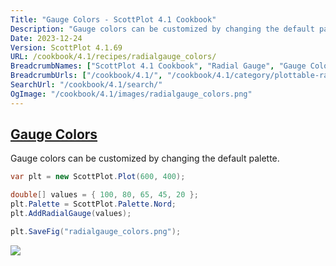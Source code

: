 ```yaml
---
Title: "Gauge Colors - ScottPlot 4.1 Cookbook"
Description: "Gauge colors can be customized by changing the default palette. "
Date: 2023-12-24
Version: ScottPlot 4.1.69
URL: /cookbook/4.1/recipes/radialgauge_colors/
BreadcrumbNames: ["ScottPlot 4.1 Cookbook", "Radial Gauge", "Gauge Colors"]
BreadcrumbUrls: ["/cookbook/4.1/", "/cookbook/4.1/category/plottable-radialgauge", "/cookbook/4.1/recipes/radialgauge_colors/"]
SearchUrl: "/cookbook/4.1/search/"
OgImage: "/cookbook/4.1/images/radialgauge_colors.png"
---
```


<h2><a id='gauge-colors' href='/cookbook/4.1/recipes/radialgauge_colors/'>Gauge Colors</a></h2>

Gauge colors can be customized by changing the default palette. 

```cs
var plt = new ScottPlot.Plot(600, 400);

double[] values = { 100, 80, 65, 45, 20 };
plt.Palette = ScottPlot.Palette.Nord;
plt.AddRadialGauge(values);

plt.SaveFig("radialgauge_colors.png");
```

<img src='../../images/radialgauge_colors.png' class='d-block mx-auto my-5' />


